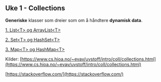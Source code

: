 ## Uke 1 - Collections
**Generiske** klasser som dreier som om å håndtere **dynamisk data**.

[1. List\<T\> og ArrayList\<T\>](https://github.com/Nudua/programutvikling/tree/master/uke1/list.md)

[2. Set\<T\> og HashSet\<T\>](https://github.com/Nudua/programutvikling/tree/master/uke1/set.md)

[3. Map\<T\> og HashMap\<T\>](https://github.com/Nudua/programutvikling/tree/master/uke1/map.md)

Kilder:
[https://www.cs.hioa.no/~evav/uvstoff/intro/coll/collections.html](https://www.cs.hioa.no/~evav/uvstoff/intro/coll/collections.html)

[https://stackoverflow.com/](https://stackoverflow.com/)